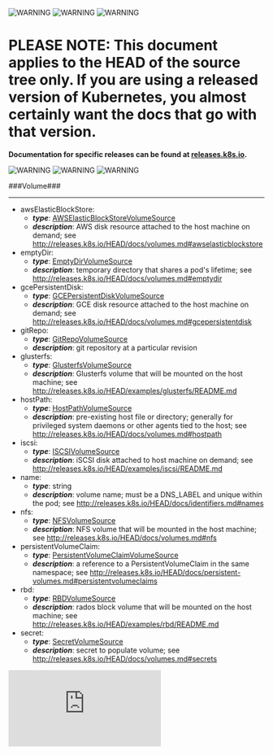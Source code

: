 <!-- BEGIN MUNGE: UNVERSIONED_WARNING -->

<!-- BEGIN STRIP_FOR_RELEASE -->

![WARNING](http://kubernetes.io/img/warning.png)
![WARNING](http://kubernetes.io/img/warning.png)
![WARNING](http://kubernetes.io/img/warning.png)

<h1>PLEASE NOTE: This document applies to the HEAD of the source
tree only. If you are using a released version of Kubernetes, you almost
certainly want the docs that go with that version.</h1>

<strong>Documentation for specific releases can be found at
[releases.k8s.io](http://releases.k8s.io).</strong>

![WARNING](http://kubernetes.io/img/warning.png)
![WARNING](http://kubernetes.io/img/warning.png)
![WARNING](http://kubernetes.io/img/warning.png)

<!-- END STRIP_FOR_RELEASE -->

<!-- END MUNGE: UNVERSIONED_WARNING -->
###Volume###

---
* awsElasticBlockStore: 
  * **_type_**: [AWSElasticBlockStoreVolumeSource](AWSElasticBlockStoreVolumeSource.md)
  * **_description_**: AWS disk resource attached to the host machine on demand; see http://releases.k8s.io/HEAD/docs/volumes.md#awselasticblockstore
* emptyDir: 
  * **_type_**: [EmptyDirVolumeSource](EmptyDirVolumeSource.md)
  * **_description_**: temporary directory that shares a pod's lifetime; see http://releases.k8s.io/HEAD/docs/volumes.md#emptydir
* gcePersistentDisk: 
  * **_type_**: [GCEPersistentDiskVolumeSource](GCEPersistentDiskVolumeSource.md)
  * **_description_**: GCE disk resource attached to the host machine on demand; see http://releases.k8s.io/HEAD/docs/volumes.md#gcepersistentdisk
* gitRepo: 
  * **_type_**: [GitRepoVolumeSource](GitRepoVolumeSource.md)
  * **_description_**: git repository at a particular revision
* glusterfs: 
  * **_type_**: [GlusterfsVolumeSource](GlusterfsVolumeSource.md)
  * **_description_**: Glusterfs volume that will be mounted on the host machine; see http://releases.k8s.io/HEAD/examples/glusterfs/README.md
* hostPath: 
  * **_type_**: [HostPathVolumeSource](HostPathVolumeSource.md)
  * **_description_**: pre-existing host file or directory; generally for privileged system daemons or other agents tied to the host; see http://releases.k8s.io/HEAD/docs/volumes.md#hostpath
* iscsi: 
  * **_type_**: [ISCSIVolumeSource](ISCSIVolumeSource.md)
  * **_description_**: iSCSI disk attached to host machine on demand; see http://releases.k8s.io/HEAD/examples/iscsi/README.md
* name: 
  * **_type_**: string
  * **_description_**: volume name; must be a DNS_LABEL and unique within the pod; see http://releases.k8s.io/HEAD/docs/identifiers.md#names
* nfs: 
  * **_type_**: [NFSVolumeSource](NFSVolumeSource.md)
  * **_description_**: NFS volume that will be mounted in the host machine; see http://releases.k8s.io/HEAD/docs/volumes.md#nfs
* persistentVolumeClaim: 
  * **_type_**: [PersistentVolumeClaimVolumeSource](PersistentVolumeClaimVolumeSource.md)
  * **_description_**: a reference to a PersistentVolumeClaim in the same namespace; see http://releases.k8s.io/HEAD/docs/persistent-volumes.md#persistentvolumeclaims
* rbd: 
  * **_type_**: [RBDVolumeSource](RBDVolumeSource.md)
  * **_description_**: rados block volume that will be mounted on the host machine; see http://releases.k8s.io/HEAD/examples/rbd/README.md
* secret: 
  * **_type_**: [SecretVolumeSource](SecretVolumeSource.md)
  * **_description_**: secret to populate volume; see http://releases.k8s.io/HEAD/docs/volumes.md#secrets


<!-- BEGIN MUNGE: GENERATED_ANALYTICS -->
[![Analytics](https://kubernetes-site.appspot.com/UA-36037335-10/GitHub/docs/api-types/v1/Volume.md?pixel)]()
<!-- END MUNGE: GENERATED_ANALYTICS -->
